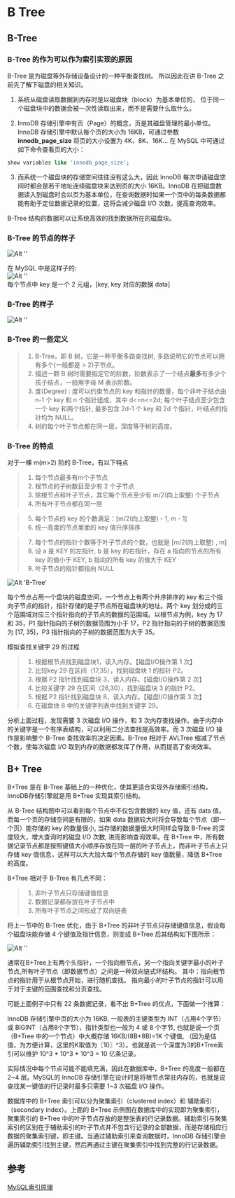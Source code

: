 # B Tree

## B-Tree 

### B-Tree 的作为可以作为索引实现的原因
B-Tree 是为磁盘等外存储设备设计的一种平衡查找树。 所以因此在讲 B-Tree 之前先了解下磁盘的相关知识。

1. 系统从磁盘读取数据到内存时是以磁盘块（block）为基本单位的， 位于同一个磁盘块中的数据会被一次性读取出来，而不是需要什么取什么。


2. InnoDB 存储引擎中有页（Page）的概念，页是其磁盘管理的最小单位。InnoDB 存储引擎中默认每个页的大小为 16KB，可通过参数 **innodb_page_size** 将页的大小设置为 4K、8K、16K... 在 MySQL 中可通过如下命令查看页的大小：
```sql
show variables like 'innodb_page_size';
```

3. 而系统一个磁盘块的存储空间往往没有这么大，因此 InnoDB 每次申请磁盘空间时都会是若干地址连续磁盘块来达到页的大小 16KB。InnoDB 在把磁盘数据读入到磁盘时会以页为基本单位，在查询数据时如果一个页中的每条数据都能有助于定位数据记录的位置，这将会减少磁盘 I/O 次数，提高查询效率。

B-Tree 结构的数据可以让系统高效的找到数据所在的磁盘块。



### B-Tree 的节点的样子
![Alt ''](https://s1.ax1x.com/2020/03/18/80UbIH.png)

在 MySQL 中是这样子的:  
![Alt ''](https://s1.ax1x.com/2020/03/18/80dKjP.png)  
每个节点中 key 是一个 2 元组，[key, key 对应的数据 data]

### B-Tree 的样子
![Alt ''](https://s1.ax1x.com/2020/03/18/80amLT.png)

### B-Tree 的一些定义
>1. B-Tree，即 B 树，它是一种平衡多路查找树, 多路说明它的节点可以拥有多个(一般都是 > 2)子节点。
>2. 描述一颗 B 树时需要指定它的阶数，阶数表示了一个结点**最多**有多少个孩子结点，一般用字母 M 表示阶数。
>3. 度(Degree) : 度可以约束节点的 key 和指针的数量，每个非叶子结点由 n-1 个 key 和 n 个指针组成，其中 d<=n<=2d; 每个叶子结点至少包含一个 key 和两个指针, 最多包含 2d-1 个 key 和 2d 个指针，叶结点的指针均为 NULL。
>4. 树的每个叶子节点都在同一层，深度等于树的高度。

### B-Tree 的特点

对于一棵 m(m>2) 阶的 B-Tree，有以下特点
>1. 每个节点最多有m个子节点
>2. 根节点的子树数目至少有 2 个子节点
>3. 除根节点和叶子节点，其它每个节点至少有 m/2(向上取整) 个子节点
>4. 所有叶子节点都在同一层

>5. 每个节点的 key 的个数满足：[m/2(向上取整) - 1, m - 1]
>6. 统一高度的节点里面的 key 值升序排序

>7. 每个节点的指针个数等于叶子节点的个数，也就是 [m/2(向上取整) , m]
>8. 设 a 是 KEY 的左指针, b 是 key 的右指针，存在 a 指向的节点的所有 key 的值小于 KEY, b 指向的所有 key 的值大于 KEY
>9. 叶子节点的指针都指向 NULL

![Alt 'B-Tree'](https://s1.ax1x.com/2020/03/18/8DKqG8.png)

每个节点占用一个盘块的磁盘空间，一个节点上有两个升序排序的 key 和三个指向子节点的指针，指针存储的是子节点所在磁盘块的地址。两个 key 划分成的三个范围域对应三个指针指向的子节点的数据的范围域。以根节点为例，key 为 17 和 35，P1 指针指向的子树的数据范围为小于 17，P2 指针指向的子树的数据范围为 [17, 35]，P3 指针指向的子树的数据范围为大于 35。

模拟查找关键字 29 的过程
>1. 根据根节点找到磁盘块1，读入内存。【磁盘I/O操作第 1 次】
>2. 比较key 29 在区间（17,35），找到磁盘块 1 的指针 P2。
>3. 根据 P2 指针找到磁盘块 3，读入内存。【磁盘I/O操作第 2 次】
>4. 比较关键字 29 在区间（26,30），找到磁盘块 3 的指针 P2。
>5. 根据 P2 指针找到磁盘块 8，读入内存。【磁盘I/O操作第 3 次】
>6. 在磁盘块 8 中的关键字列表中找到关键字 29。

分析上面过程，发现需要 3 次磁盘 I/O 操作，和 3 次内存查找操作。由于内存中的关键字是一个有序表结构，可以利用二分法查找提高效率。而 3 次磁盘 I/O 操作是影响整个 B-Tree 查找效率的决定因素。B-Tree 相对于 AVLTree 缩减了节点个数，使每次磁盘 I/O 取到内存的数据都发挥了作用，从而提高了查询效率。


## B+ Tree
B+Tree 是在 B-Tree 基础上的一种优化，使其更适合实现外存储索引结构，InnoDB存储引擎就是用 B+Tree 实现其索引结构。

从 B-Tree 结构图中可以看到每个节点中不仅包含数据的 key 值，还有 data 值。而每一个页的存储空间是有限的，如果 data 数据较大时将会导致每个节点（即一个页）能存储的 key 的数量很小, 当存储的数据量很大时同样会导致 B-Tree 的深度较大，增大查询时的磁盘 I/O 次数, 进而影响查询效率。在 B+Tree 中，所有数据记录节点都是按照键值大小顺序存放在同一层的叶子节点上，而非叶子节点上只存储 key 值信息，这样可以大大加大每个节点存储的 key 值数量，降低 B+Tree 的高度。


B+Tree 相对于 B-Tree 有几点不同：
>1. 非叶子节点只存储键值信息
>2. 数据记录都存放在叶子节点中
>3. 所有叶子节点之间形成了双向链表

 
将上一节中的 B-Tree 优化，由于 B+Tree 的非叶子节点只存储键值信息，假设每个磁盘块能存储 4 个键值及指针信息，则变成 B+Tree 后其结构如下图所示：

![Alt ''](https://s1.ax1x.com/2020/03/18/8DdODx.png)

通常在B+Tree上有两个头指针，一个指向根节点，另一个指向关键字最小的叶子节点,所有叶子节点（即数据节点）之间是一种双向链式环结构。
其中：指向根节点的指针用于从根节点开始，进行随机查找。 指向最小的叶子节点的指针可以用于对于主键的范围查找和分页查找。

可能上面例子中只有 22 条数据记录，看不出 B+Tree 的优点，下面做一个推算：

InnoDB 存储引擎中页的大小为 16KB, 一般表的主键类型为 INT（占用4个字节）或 BIGINT（占用8个字节），指针类型也一般为 4 或 8 个字节, 也就是说一个页（B+Tree 中的一个节点）中大概存储 16KB/(8B+8B)=1K 个键值, （因为是估值，为方便计算，这里的K取值为〖10〗^3）。也就是说一个深度为3的B+Tree索引可以维护 10^3 * 10^3 * 10^3 = 10 亿条记录。

实际情况中每个节点可能不能填充满，因此在数据库中，B+Tree 的高度一般都在 2~4 层。MySQL的 InnoDB 存储引擎在设计时是将根节点常驻内存的，也就是说查找某一键值的行记录时最多只需要 1~3 次磁盘 I/O 操作。


数据库中的 B+Tree 索引可以分为聚集索引（clustered index）和 辅助索引（secondary index）。上面的 B+Tree 示例图在数据库中的实现即为聚集索引，聚集索引的 B+Tree 中的叶子节点存放的是整张表的行记录数据。辅助索引与聚集索引的区别在于辅助索引的叶子节点并不包含行记录的全部数据，而是存储相应行数据的聚集索引键，即主键。当通过辅助索引来查询数据时，InnoDB 存储引擎会遍历辅助索引找到主键，然后再通过主键在聚集索引中找到完整的行记录数据。


## 参考
[MySQL索引原理](https://blog.csdn.net/u013235478/article/details/50625677)



